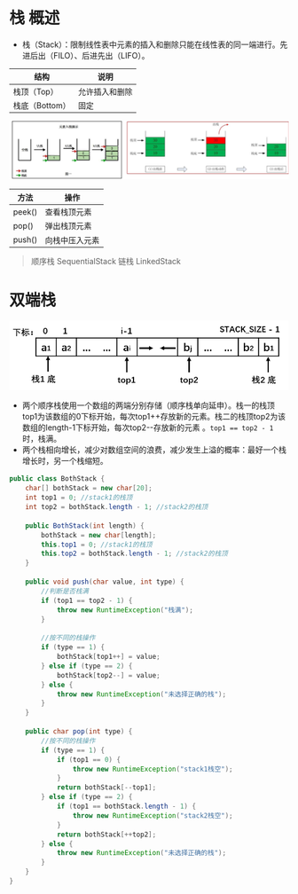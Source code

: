 # 栈 概述

- 栈（Stack）：限制线性表中元素的插入和删除只能在线性表的同一端进行。先进后出（FILO）、后进先出（LIFO）。

| 结构           | 说明           |
| -------------- | -------------- |
| 栈顶（Top）    | 允许插入和删除 |
| 栈底（Bottom） | 固定           |

<img src="../../pictures/Snipaste_2022-12-18_20-10-38.png" width="1000"/>

| 方法   | 操作           |
| ------ | -------------- |
| peek() | 查看栈顶元素   |
| pop()  | 弹出栈顶元素   |
| push() | 向栈中压入元素 |

> 顺序栈 SequentialStack
> 链栈 LinkedStack

# 双端栈

<img src="../../pictures/Snipaste_2023-05-28_02-28-33.png" width="600"/> 

- 两个顺序栈使用一个数组的两端分别存储（顺序栈单向延申）。栈一的栈顶top1为该数组的0下标开始，每次top1++存放新的元素。栈二的栈顶top2为该数组的length-1下标开始，每次top2--存放新的元素 。`top1 == top2 - 1`时，栈满。
- 两个栈相向增长，减少对数组空间的浪费，减少发生上溢的概率：最好一个栈增长时，另一个栈缩短。

```java
public class BothStack {
    char[] bothStack = new char[20];
    int top1 = 0; //stack1的栈顶
    int top2 = bothStack.length - 1; //stack2的栈顶

    public BothStack(int length) {
        bothStack = new char[length];
        this.top1 = 0; //stack1的栈顶
        this.top2 = bothStack.length - 1; //stack2的栈顶
    }

    public void push(char value, int type) {
        //判断是否栈满
        if (top1 == top2 - 1) {
            throw new RuntimeException("栈满");
        }

        //按不同的栈操作
        if (type == 1) {
            bothStack[top1++] = value;
        } else if (type == 2) {
            bothStack[top2--] = value;
        } else {
            throw new RuntimeException("未选择正确的栈");
        }
    }

    public char pop(int type) {
        //按不同的栈操作
        if (type == 1) {
            if (top1 == 0) {
                throw new RuntimeException("stack1栈空");
            }
            return bothStack[--top1];
        } else if (type == 2) {
            if (top1 == bothStack.length - 1) {
                throw new RuntimeException("stack2栈空");
            }
            return bothStack[++top2];
        } else {
            throw new RuntimeException("未选择正确的栈");
        }
    }
}
```
